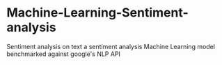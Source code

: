 # Machine-Learning-Sentiment-analysis
Sentiment analysis on text
 a sentiment analysis Machine Learning model 
 benchmarked against google's NLP API
